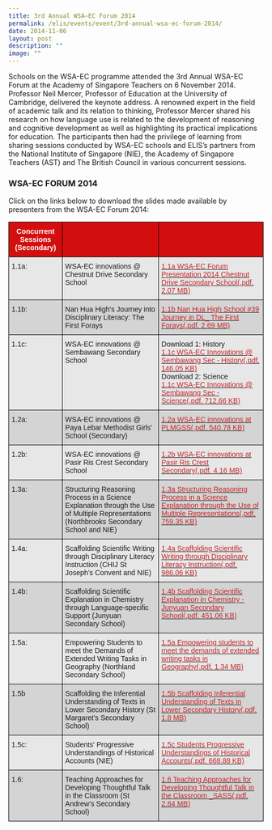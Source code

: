 ```yaml
---
title: 3rd Annual WSA—EC Forum 2014
permalink: /elis/events/event/3rd-annual-wsa-ec-forum-2014/
date: 2014-11-06
layout: post
description: ""
image: ""
---
```

Schools on the WSA-EC programme attended the 3rd Annual WSA-EC Forum at the Academy of Singapore Teachers on 6 November 2014. Professor Neil Mercer, Professor of Education at the University of Cambridge, delivered the keynote address. A renowned expert in the field of academic talk and its relation to thinking, Professor Mercer shared his research on how language use is related to the development of reasoning and cognitive development as well as highlighting its practical implications for education. The participants then had the privilege of learning from sharing sessions conducted by WSA-EC schools and ELIS’s partners from the National Institute of Singapore (NIE), the Academy of Singapore Teachers (AST) and The British Council in various concurrent sessions.

### WSA-EC FORUM 2014

Click on the links below to download the slides made available by presenters from the WSA-EC Forum 2014:

<style type="text/css">
.tg  {border-collapse:collapse;border-spacing:0;}
.tg td{border-color:black;border-style:solid;border-width:1px;font-family:Arial, sans-serif;font-size:14px;
  overflow:hidden;padding:10px 5px;word-break:normal;}
.tg th{border-color:black;border-style:solid;border-width:1px;font-family:Arial, sans-serif;font-size:14px;
  font-weight:normal;overflow:hidden;padding:10px 5px;word-break:normal;}
.tg .tg-dewj{background-color:#E7E7E7;color:#CA2126;text-align:left;text-decoration:underline;vertical-align:top}
.tg .tg-ag2m{background-color:#E7E7E7;text-align:left;vertical-align:top}
.tg .tg-vjg6{background-color:#d30e0e;color:#FFF;font-weight:bold;text-align:center;vertical-align:middle}
.tg .tg-rfng{background-color:#D4D4D4;text-align:left;vertical-align:top}
.tg .tg-rhd3{background-color:#D4D4D4;color:#CA2126;text-align:left;text-decoration:underline;vertical-align:top}
</style>
<table class="tg">
<thead>
  <tr>
    <th class="tg-vjg6"><span style="font-weight:600;color:#FFF">Concurrent Sessions (Secondary)</span></th>
    <th class="tg-vjg6"></th>
    <th class="tg-vjg6"></th>
  </tr>
</thead>
<tbody>
  <tr>
    <td class="tg-ag2m">1.1a:</td>
    <td class="tg-ag2m">WSA-EC innovations @ Chestnut Drive Secondary School</td>
    <td class="tg-dewj"><a href="/files/1-1a-wsa-ec-forum-presentation-2014-chestnut-drive-secondary-school.pdf"><span style="color:#CA2126;background-color:transparent">1.1a WSA-EC Forum Presentation 2014 Chestnut Drive Secondary School(.pdf, 2.07 MB)</span></a></td>
  </tr>
  <tr>
    <td class="tg-rfng">1.1b:</td>
    <td class="tg-rfng">Nan Hua High's Journey into Disciplinary Literacy: The First Forays</td>
    <td class="tg-rhd3"><a href="/files/1-1b-nan-hua-high-school's-journey-in-dl_-the-first-forays.pdf"><span style="color:#CA2126;background-color:transparent">1.1b Nan Hua High School #39 Journey in DL_ The First Forays(.pdf, 2.69 MB)</span></a></td>
  </tr>
  <tr>
    <td class="tg-ag2m">1.1c:</td>
    <td class="tg-ag2m">WSA-EC innovations @ Sembawang Secondary School</td>
    <td class="tg-ag2m">Download 1: History<br><a href="/files/1-1c-wsa-ec-innovations-@-sembawang-sec---history.pdf"><span style="color:#CA2126;background-color:transparent">1.1c WSA-EC Innovations @ Sembawang Sec - History(.pdf, 146.05 KB)</span></a><br>Download 2: Science<br><a href="/files/1-1c-wsa-ec-innovations-@-sembawang-sec---science.pdf"><span style="color:#CA2126;background-color:transparent">1.1c WSA-EC Innovations @ Sembawang Sec - Science(.pdf, 712.66 KB)</span></a><br> </td>
  </tr>
  <tr>
    <td class="tg-rfng">1.2a:</td>
    <td class="tg-rfng">WSA-EC innovations @ Paya Lebar Methodist Girls' School (Secondary)</td>
    <td class="tg-rhd3"><a href="/files/1-2a-wsa-ec-innovations-at-plmgss.pdf"><span style="color:#CA2126;background-color:transparent">1.2a WSA-EC innovations at PLMGSS(.pdf, 540.78 KB)</span></a></td>
  </tr>
  <tr>
    <td class="tg-ag2m">1.2b: </td>
    <td class="tg-ag2m">WSA-EC innovations @ Pasir Ris Crest Secondary School</td>
    <td class="tg-dewj"><a href="/files/1-2b-wsa-ec-innovations-at-pasir-ris-crest-secondary.pdf"><span style="color:#CA2126;background-color:transparent">1.2b WSA-EC innovations at Pasir Ris Crest Secondary(.pdf, 4.16 MB)</span></a></td>
  </tr>
  <tr>
    <td class="tg-rfng">1.3a:</td>
    <td class="tg-rfng">Structuring Reasoning Process in a Science Explanation through the Use of Multiple Representations (Northbrooks Secondary School and NIE)</td>
    <td class="tg-rhd3"><a href="/files/1-3a-reasoning-process-in-a-science-explanation-through-the-use-of-multiple-representations.pdf"><span style="color:#CA2126;background-color:transparent">1.3a Structuring Reasoning Process in a Science Explanation through the Use of Multiple Representations(.pdf, 759.35 KB)</span></a></td>
  </tr>
  <tr>
    <td class="tg-ag2m">1.4a:</td>
    <td class="tg-ag2m">Scaffolding Scientific Writing through Disciplinary Literacy Instruction (CHIJ St Joseph’s Convent and NIE)</td>
    <td class="tg-dewj"><a href="/files/1-4a-scaffolding-scientific-writing-through-disciplinary-literacy-instruction.pdf"><span style="color:#CA2126;background-color:transparent">1.4a Scaffolding Scientific Writing through Disciplinary Literacy Instruction(.pdf, 986.06 KB)</span></a></td>
  </tr>
  <tr>
    <td class="tg-rfng">1.4b:</td>
    <td class="tg-rfng">Scaffolding Scientific Explanation in Chemistry through Language-specific Support (Junyuan Secondary School)</td>
    <td class="tg-rhd3"><a href="/files/1-4b-scaffolding-scientific-explanation-in-chemistry---junyuan-secondary-school.pdf"><span style="color:#CA2126;background-color:transparent">1.4b Scaffolding Scientific Explanation in Chemistry - Junyuan Secondary School(.pdf, 451.06 KB)</span></a></td>
  </tr>
  <tr>
    <td class="tg-ag2m">1.5a:</td>
    <td class="tg-ag2m">Empowering Students to meet the Demands of Extended Writing Tasks in Geography (Northland Secondary School)</td>
    <td class="tg-dewj"><a href="/files/1-5a-empowering-students-to-meet-the-demands-of-extended-writing-tasks-in-geography.pdf"><span style="color:#CA2126;background-color:transparent">1.5a Empowering students to meet the demands of extended writing tasks in Geography(.pdf, 1.34 MB)</span></a></td>
  </tr>
  <tr>
    <td class="tg-rfng">1.5b</td>
    <td class="tg-rfng">Scaffolding the Inferential Understanding of Texts in Lower Secondary History (St Margaret’s Secondary School)</td>
    <td class="tg-rhd3"><a href="/files/1-5b-scaffolding-inferential-understanding-of-texts-in-lower-secondary-history.pdf"><span style="color:#CA2126;background-color:transparent">1.5b Scaffolding Inferential Understanding of Texts in Lower Secondary History(.pdf, 1.8 MB)</span></a></td>
  </tr>
  <tr>
    <td class="tg-ag2m">1.5c:</td>
    <td class="tg-ag2m">Students' Progressive Understandings of Historical Accounts (NIE)</td>
    <td class="tg-dewj"><a href="/files/1-5c-students'-progressive-understandings-of-historical-accounts.pdf"><span style="color:#CA2126;background-color:transparent">1.5c Students Progressive Understandings of Historical Accounts(.pdf, 668.88 KB)</span></a></td>
  </tr>
  <tr>
    <td class="tg-rfng">1.6:</td>
    <td class="tg-rfng">Teaching Approaches for Developing Thoughtful Talk in the Classroom (St Andrew’s Secondary School)</td>
    <td class="tg-rhd3"><a href="/files/1-6-teaching-approaches-for-developing-thoughtful-talk-in-the-classroom-_sass.pdf"><span style="color:#CA2126;background-color:transparent">1.6 Teaching Approaches for Developing Thoughtful Talk in the Classroom _SASS(.pdf, 2.84 MB)</span></a></td>
  </tr>
</tbody>
</table>

